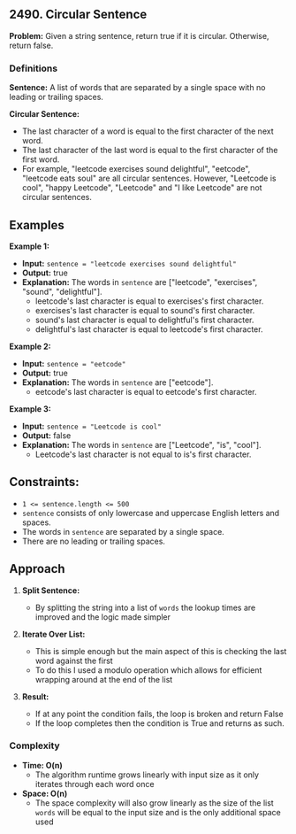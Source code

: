 ## 2490. Circular Sentence

**Problem:** Given a string sentence, return true if it is circular. Otherwise, return false.

### Definitions 

**Sentence:** A list of words that are separated by a single space with no leading or trailing spaces.

**Circular Sentence:**
- The last character of a word is equal to the first character of the next word.
- The last character of the last word is equal to the first character of the first word.
- For example, "leetcode exercises sound delightful", "eetcode", "leetcode eats soul" are all circular sentences. However, "Leetcode is cool", "happy Leetcode", "Leetcode" and "I like Leetcode" are not circular sentences.

## Examples
 
**Example 1:**

- **Input:** `sentence = "leetcode exercises sound delightful"`
- **Output:** true
- **Explanation:** The words in `sentence` are ["leetcode", "exercises", "sound", "delightful"].
  - leetcode's last character is equal to exercises's first character.
  - exercises's last character is equal to sound's first character.
  - sound's last character is equal to delightful's first character.
  - delightful's last character is equal to leetcode's first character.

**Example 2:**

- **Input:** `sentence = "eetcode"`
- **Output:** true
- **Explanation:** The words in `sentence` are ["eetcode"].
  - eetcode's last character is equal to eetcode's first character.

**Example 3:**

- **Input:** `sentence = "Leetcode is cool"`
- **Output:** false
- **Explanation:** The words in `sentence` are ["Leetcode", "is", "cool"].
  - Leetcode's last character is not equal to is's first character.

 ## Constraints:

- `1 <= sentence.length <= 500`
- `sentence` consists of only lowercase and uppercase English letters and spaces.
- The words in `sentence` are separated by a single space.
- There are no leading or trailing spaces.

## Approach 

1. **Split Sentence:**
   - By splitting the string into a list of `words` the lookup times are improved and the logic made simpler
  
2. **Iterate Over List:**
   - This is simple enough but the main aspect of this is checking the last word against the first
   - To do this I used a modulo operation which allows for efficient wrapping around at the end of the list
  
3. **Result:**
   - If at any point the condition fails, the loop is broken and return False
   - If the loop completes then the condition is True and returns as such.
  
### Complexity 

- **Time: O(n)**
  -  The algorithm runtime grows linearly with input size as it only iterates through each word once
- **Space: O(n)**
  -  The space complexity will also grow linearly as the size of the list `words` will be equal to the input size and is the only additional
    space used
